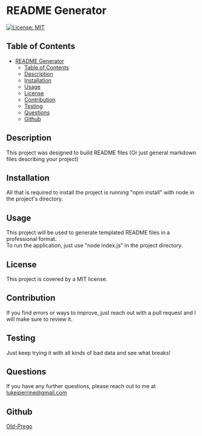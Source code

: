 # README Generator

[![License: MIT](https://img.shields.io/badge/License-MIT-yellow.svg)](https://opensource.org/licenses/MIT)

## Table of Contents   
- [README Generator](#readme-generator)
  - [Table of Contents](#table-of-contents)
  - [Description](#description)
  - [Installation](#installation)
  - [Usage](#usage)
  - [License](#license)
  - [Contribution](#contribution)
  - [Testing](#testing)
  - [Questions](#questions)
  - [Github](#github)

## Description  
This project was designed to build README files (Or just general markdown files describing your project)  

## Installation
All that is required to install the project is running "npm install" with node in the project's directory.

## Usage
This project will be used to generate templated README files in a professional format.  
To run the application, just use "node index.js" in the project directory.

## License
This project is covered by a MIT license.

## Contribution
If you find errors or ways to improve, just reach out with a pull request and I will make sure to review it.

## Testing
Just keep trying it with all kinds of bad data and see what breaks!

## Questions
If you have any further questions, please reach out to me at lukejperrine@gmail.com

## Github
[Old-Prego](https://github.com/Old-Prego)
